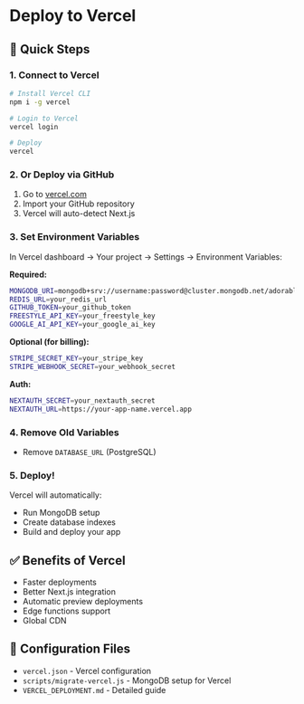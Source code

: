 # Deploy to Vercel

## 🚀 Quick Steps

### 1. Connect to Vercel
```bash
# Install Vercel CLI
npm i -g vercel

# Login to Vercel
vercel login

# Deploy
vercel
```

### 2. Or Deploy via GitHub
1. Go to [vercel.com](https://vercel.com)
2. Import your GitHub repository
3. Vercel will auto-detect Next.js

### 3. Set Environment Variables
In Vercel dashboard → Your project → Settings → Environment Variables:

**Required:**
```bash
MONGODB_URI=mongodb+srv://username:password@cluster.mongodb.net/adorable
REDIS_URL=your_redis_url
GITHUB_TOKEN=your_github_token
FREESTYLE_API_KEY=your_freestyle_key
GOOGLE_AI_API_KEY=your_google_ai_key
```

**Optional (for billing):**
```bash
STRIPE_SECRET_KEY=your_stripe_key
STRIPE_WEBHOOK_SECRET=your_webhook_secret
```

**Auth:**
```bash
NEXTAUTH_SECRET=your_nextauth_secret
NEXTAUTH_URL=https://your-app-name.vercel.app
```

### 4. Remove Old Variables
- Remove `DATABASE_URL` (PostgreSQL)

### 5. Deploy!
Vercel will automatically:
- Run MongoDB setup
- Create database indexes
- Build and deploy your app

## ✅ Benefits of Vercel
- Faster deployments
- Better Next.js integration
- Automatic preview deployments
- Edge functions support
- Global CDN

## 🔧 Configuration Files
- `vercel.json` - Vercel configuration
- `scripts/migrate-vercel.js` - MongoDB setup for Vercel
- `VERCEL_DEPLOYMENT.md` - Detailed guide